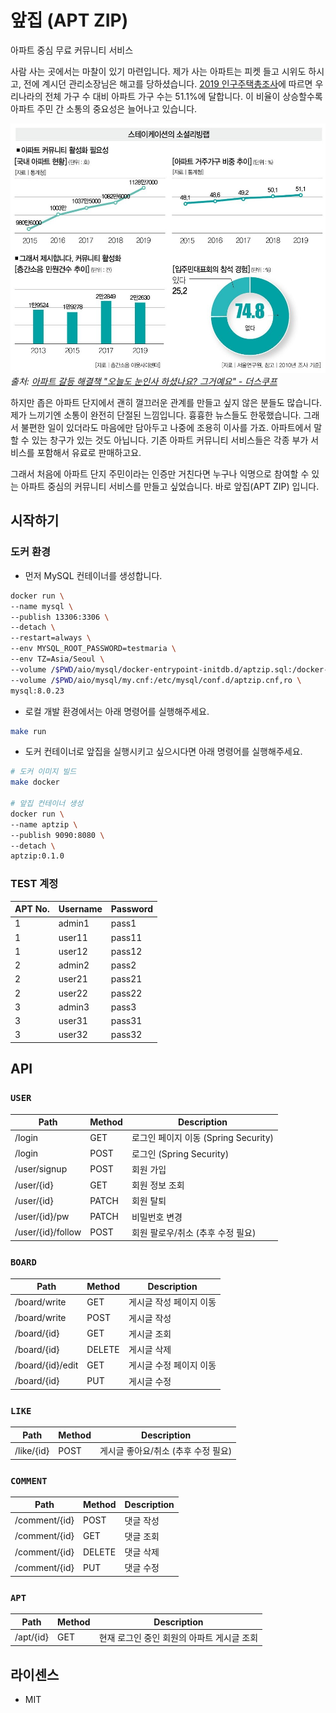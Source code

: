 # 앞집 (APT ZIP)

아파트 중심 무료 커뮤니티 서비스

사람 사는 곳에서는 마찰이 있기 마련입니다.
제가 사는 아파트는 피켓 들고 시위도 하시고, 전에 계시던 관리소장님은 해고를 당하셨습니다.
[2019 인구주택총조사](http://kostat.go.kr/portal/korea/kor_nw/1/2/2/index.board?bmode=read&bSeq=&aSeq=384690&pageNo=1&rowNum=10&navCount=10&currPg=&searchInfo=srch&sTarget=title&sTxt=2019)에 따르면 우리나라의 전체 가구 수 대비 아파트 가구 수는 51.1%에 달합니다.
이 비율이 상승할수록 아파트 주민 간 소통의 중요성은 늘어나고 있습니다.

![아파트 커뮤니티 활성화 필요성](apt-stat.jpg)
*출처: [아파트 갈등 해결책 "오늘도 눈인사 하셨나요? 그거예요" - 더스쿠프](https://m.post.naver.com/viewer/postView.nhn?volumeNo=29654178&memberNo=12494964)*


하지만 좁은 아파트 단지에서 괜히 껄끄러운 관계를 만들고 싶지 않은 분들도 많습니다.
제가 느끼기엔 소통이 완전히 단절된 느낌입니다.
흉흉한 뉴스들도 한몫했습니다.
그래서 불편한 일이 있더라도 마음에만 담아두고 나중에 조용히 이사를 가죠.
아파트에서 말할 수 있는 창구가 있는 것도 아닙니다.
기존 아파트 커뮤니티 서비스들은 각종 부가 서비스를 포함해서 유료로 판매하고요.

그래서 처음에 아파트 단지 주민이라는 인증만 거친다면
누구나 익명으로 참여할 수 있는 아파트 중심의 커뮤니티 서비스를 만들고 싶었습니다.
바로 앞집(APT ZIP) 입니다.

## 시작하기

### 도커 환경

- 먼저 MySQL 컨테이너를 생성합니다.

```bash
docker run \
--name mysql \
--publish 13306:3306 \
--detach \
--restart=always \
--env MYSQL_ROOT_PASSWORD=testmaria \
--env TZ=Asia/Seoul \
--volume /$PWD/aio/mysql/docker-entrypoint-initdb.d/aptzip.sql:/docker-entrypoint-initdb.d/aptzip.sql \
--volume /$PWD/aio/mysql/my.cnf:/etc/mysql/conf.d/aptzip.cnf,ro \
mysql:8.0.23
```

- 로컬 개발 환경에서는 아래 명령어를 실행해주세요.

```bash
make run
```

- 도커 컨테이너로 앞집을 실행시키고 싶으시다면 아래 명령어를 실행해주세요.

```bash
# 도커 이미지 빌드
make docker

# 앞집 컨테이너 생성
docker run \
--name aptzip \
--publish 9090:8080 \
--detach \
aptzip:0.1.0
```

### TEST 계정

| APT No. | Username | Password |
| ------- | -------- | -------- |
| 1       | admin1   | pass1    |
| 1       | user11   | pass11   |
| 1       | user12   | pass12   |
| 2       | admin2   | pass2    |
| 2       | user21   | pass21   |
| 2       | user22   | pass22   |
| 3       | admin3   | pass3    |
| 3       | user31   | pass31   |
| 3       | user32   | pass32   |

## API

### `USER`

| Path              | Method | Description                          |
| ----------------- | ------ | ------------------------------------ |
| /login            | GET    | 로그인 페이지 이동 (Spring Security) |
| /login            | POST   | 로그인 (Spring Security)             |
| /user/signup      | POST   | 회원 가입                            |
| /user/{id}        | GET    | 회원 정보 조회                       |
| /user/{id}        | PATCH  | 회원 탈퇴                            |
| /user/{id}/pw     | PATCH  | 비밀번호 변경                        |
| /user/{id}/follow | POST   | 회원 팔로우/취소 (추후 수정 필요)    |

### `BOARD`

| Path             | Method | Description             |
| ---------------- | ------ | ----------------------- |
| /board/write     | GET    | 게시글 작성 페이지 이동 |
| /board/write     | POST   | 게시글 작성             |
| /board/{id}      | GET    | 게시글 조회             |
| /board/{id}      | DELETE | 게시글 삭제             |
| /board/{id}/edit | GET    | 게시글 수정 페이지 이동 |
| /board/{id}      | PUT    | 게시글 수정             |

### `LIKE`

| Path       | Method | Description                         |
| ---------- | ------ | ----------------------------------- |
| /like/{id} | POST   | 게시글 좋아요/취소 (추후 수정 필요) |

### `COMMENT`

| Path          | Method | Description |
| ------------- | ------ | ----------- |
| /comment/{id} | POST   | 댓글 작성   |
| /comment/{id} | GET    | 댓글 조회   |
| /comment/{id} | DELETE | 댓글 삭제   |
| /comment/{id} | PUT    | 댓글 수정   |

### `APT`

| Path      | Method | Description                                |
| --------- | ------ | ------------------------------------------ |
| /apt/{id} | GET    | 현재 로그인 중인 회원의 아파트 게시글 조회 |

## 라이센스

- MIT
